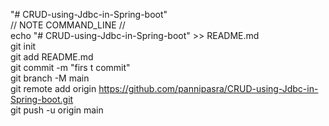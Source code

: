 "# CRUD-using-Jdbc-in-Spring-boot" \
// NOTE COMMAND_LINE // \
echo "# CRUD-using-Jdbc-in-Spring-boot" >> README.md \
git init \
git add README.md \
git commit -m "firs t commit" \
git branch -M main \
git remote add origin https://github.com/pannipasra/CRUD-using-Jdbc-in-Spring-boot.git \
git push -u origin main 
